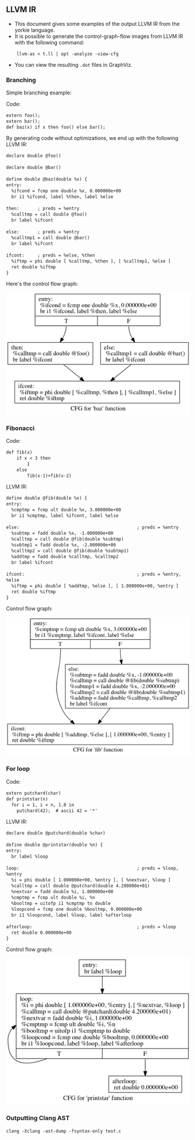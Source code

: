 ## LLVM IR
- This document gives some examples of the output LLVM IR from the yorkie language.
- It is possible to generate the control-graph-flow images from LLVM IR with the following command:

```
    llvm-as < t.ll | opt -analyze -view-cfg
```

- You can view the resulting `.dot` files in GraphViz.

### Branching

Simple branching example:

Code:
```
extern foo();
extern bar();
def baz(x) if x then foo() else bar();
```

By generating code without optimizations, we end up with the following LLVM IR:
```
declare double @foo()

declare double @bar()

define double @baz(double %x) {
entry:
  %ifcond = fcmp one double %x, 0.000000e+00
  br i1 %ifcond, label %then, label %else

then:       ; preds = %entry
  %calltmp = call double @foo()
  br label %ifcont

else:       ; preds = %entry
  %calltmp1 = call double @bar()
  br label %ifcont

ifcont:     ; preds = %else, %then
  %iftmp = phi double [ %calltmp, %then ], [ %calltmp1, %else ]
  ret double %iftmp
}
```

Here's the control flow graph:

![simple branching example](simple-branch.png)

### Fibonacci
Code:

```
def fib(x)
    if x < 3 then
        1
    else
        fib(x-1)+fib(x-2)
```

LLVM IR:
```
define double @fib(double %x) {
entry:
  %cmptmp = fcmp ult double %x, 3.000000e+00
  br i1 %cmptmp, label %ifcont, label %else

else:                                             ; preds = %entry
  %subtmp = fadd double %x, -1.000000e+00
  %calltmp = call double @fib(double %subtmp)
  %subtmp1 = fadd double %x, -2.000000e+00
  %calltmp2 = call double @fib(double %subtmp1)
  %addtmp = fadd double %calltmp, %calltmp2
  br label %ifcont

ifcont:                                           ; preds = %entry, %else
  %iftmp = phi double [ %addtmp, %else ], [ 1.000000e+00, %entry ]
  ret double %iftmp
}
```

Control flow graph:

![fibonacci control flow graph](fib.png)

### For loop
Code:

```
extern putchard(char)
def printstar(n)
  for i = 1, i < n, 1.0 in
    putchard(42);  # ascii 42 = '*'
```

LLVM IR:
```
declare double @putchard(double %char)

define double @printstar(double %n) {
entry:
  br label %loop

loop:                                             ; preds = %loop, %entry
  %i = phi double [ 1.000000e+00, %entry ], [ %nextvar, %loop ]
  %calltmp = call double @putchard(double 4.200000e+01)
  %nextvar = fadd double %i, 1.000000e+00
  %cmptmp = fcmp ult double %i, %n
  %booltmp = uitofp i1 %cmptmp to double
  %loopcond = fcmp one double %booltmp, 0.000000e+00
  br i1 %loopcond, label %loop, label %afterloop

afterloop:                                        ; preds = %loop
  ret double 0.000000e+00
}
```

Control flow graph:

![for loop control flow graph](for-loop.png)

### Outputting Clang AST

```
clang -Xclang -ast-dump -fsyntax-only test.c
```
